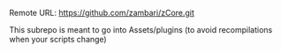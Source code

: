 Remote URL:
https://github.com/zambari/zCore.git

This subrepo is meant to go into Assets/plugins (to avoid recompilations when your scripts change)
